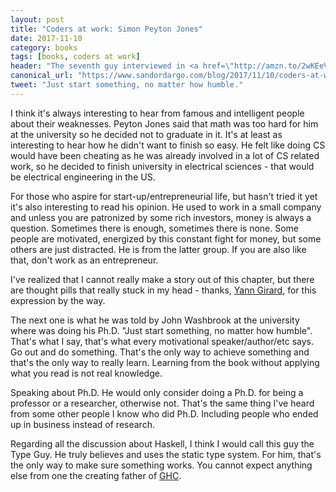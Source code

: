 ```yaml
---
layout: post
title: "Coders at work: Simon Peyton Jones"
date: 2017-11-10
category: books
tags: [books, coders at work]
header: "The seventh guy interviewed in <a href=\"http://amzn.to/2wKEeVt\">Coders at Work: Reflections on the Craft of Programming</a> is <a href=\"https://github.com/simonpj\">Simon Peyton Jones</a>, one of the fathers of <a href=\"https://www.haskell.org/\">Haskell</a>. Here is a small reflection on this chapter."
canonical_url: "https://www.sandordargo.com/blog/2017/11/10/coders-at-work-simon-peyton-jones"
tweet: "Just start something, no matter how humble."
---
```

I think it's always interesting to hear from famous and intelligent people about their weaknesses. Peyton Jones said that math was too hard for him at the university so he decided not to graduate in it. It's at least as interesting to hear how he didn't want to finish so easy. He felt like doing CS would have been cheating as he was already involved in a lot of CS related work, so he decided to finish university in electrical sciences - that would be electrical engineering in the US.

For those who aspire for start-up/entrepreneurial life, but hasn't tried it yet it's also interesting to read his opinion. He used to work in a small company and unless you are patronized by some rich investors, money is always a question. Sometimes there is enough, sometimes there is none. Some people are motivated, energized by this constant fight for money, but some others are just distracted. He is from the latter group. If you are also like that, don't work as an entrepreneur.

I've realized that I cannot really make a story out of this chapter, but there are thought pills that really stuck in my head - thanks, [Yann Girard](https://medium.com/thought-pills), for this expression by the way.

The next one is what he was told by John Washbrook at the university where was doing his Ph.D. "Just start something, no matter how humble". That's what I say, that's what every motivational speaker/author/etc says. Go out and do something. That's the only way to achieve something and that's the only way to really learn. Learning from the book without applying what you read is not real knowledge.

Speaking about Ph.D. He would only consider doing a Ph.D. for being a professor or a researcher, otherwise not. That's the same thing I've heard from some other people I know who did Ph.D. Including people who ended up in business instead of research.

Regarding all the discussion about Haskell, I think I would call this guy the Type Guy. He truly believes and uses the static type system. For him, that's the only way to make sure something works. You cannot expect anything else from one the creating father of [GHC](https://www.haskell.org/ghc/).

